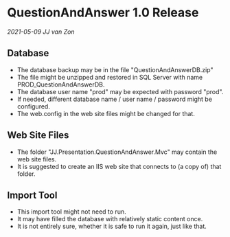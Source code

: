 QuestionAndAnswer 1.0 Release
=============================

*2021-05-09 JJ van Zon*

Database
--------

- The database backup may be in the file "QuestionAndAnswerDB.zip" 
- The file might be unzipped and restored in SQL Server with name PROD_QuestionAndAnswerDB.
- The database user name "prod" may be expected with password "prod".
- If needed, different database name / user name / password might be configured.
- The web.config in the web site files might be changed for that.

Web Site Files
--------------

- The folder "JJ.Presentation.QuestionAndAnswer.Mvc" may contain the web site files.
- It is suggested to create an IIS web site that connects to (a copy of) that folder.

Import Tool
-----------

- This import tool might not need to run.
- It may have filled the database with relatively static content once.
- It is not entirely sure, whether it is safe to run it again, just like that.